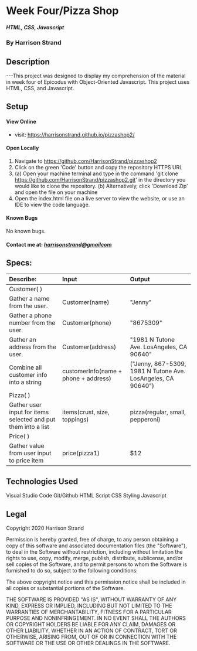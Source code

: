 # Week Four/Pizza Shop
##### HTML, CSS, Javascript
### By Harrison Strand
## Description
---This project was designed to display my comprehension of the material in week four of Epicodus with Object-Oriented Javascript. This project uses HTML, CSS, and Javascript.

## Setup

#### View Online
* visit: https://harrisonstrand.github.io/pizzashop2/
#### Open Locally
1. Navigate to https://github.com/HarrisonStrand/pizzashop2 
2. Click on the green 'Code' button and copy the repository HTTPS URL
3. (a) Open your machine terminal and type in the command 'git clone 
https://github.com/HarrisonStrand/pizzashop2.git' in the directory you would like to clone the repository.
(b) Alternatively, click 'Download Zip' and open the file on your machine
5. Open the index.html file on a live server to view the website, or use an IDE to view the code language.

#### Known Bugs
No known bugs.

#### Contact me at: _[harrisonstrand@gmailcom](harrisonstrand@gmail.com)_

## Specs:

| Describe:  | Input | Output |
| :-----------------------------------| :------------- | :------------- |
| Customer( ) | | |
| Gather a name from the user. | Customer(name) | "Jenny" |
| Gather a phone number from the user. | Customer(phone) | "8675309" |
| Gather an address from the user. | Customer(address) | "1981 N Tutone Ave. LosAngeles, CA 90640" |
| Combine all customer info into a string | customerInfo(name + phone + address) | ("Jenny, 867-5309, 1981 N Tutone Ave. LosAngeles, CA 90640") |
| Pizza( ) | | |
| Gather user input for items selected and put them into a list | items(crust, size, toppings) | pizza(regular, small, pepperoni) |
| Price( ) | | |
| Gather value from user input to price item | price(pizza1) | $12 |

## Technologies Used
Visual Studio Code
Git/Github
HTML Script
CSS Styling
Javascript

## Legal
Copyright 2020 Harrison Strand

Permission is hereby granted, free of charge, to any person obtaining a copy of this software and associated documentation files (the "Software"), to deal in the Software without restriction, including without limitation the rights to use, copy, modify, merge, publish, distribute, sublicense, and/or sell copies of the Software, and to permit persons to whom the Software is furnished to do so, subject to the following conditions:

The above copyright notice and this permission notice shall be included in all copies or substantial portions of the Software.

THE SOFTWARE IS PROVIDED "AS IS", WITHOUT WARRANTY OF ANY KIND, EXPRESS OR IMPLIED, INCLUDING BUT NOT LIMITED TO THE WARRANTIES OF MERCHANTABILITY, FITNESS FOR A PARTICULAR PURPOSE AND NONINFRINGEMENT. IN NO EVENT SHALL THE AUTHORS OR COPYRIGHT HOLDERS BE LIABLE FOR ANY CLAIM, DAMAGES OR OTHER LIABILITY, WHETHER IN AN ACTION OF CONTRACT, TORT OR OTHERWISE, ARISING FROM, OUT OF OR IN CONNECTION WITH THE SOFTWARE OR THE USE OR OTHER DEALINGS IN THE SOFTWARE. 

